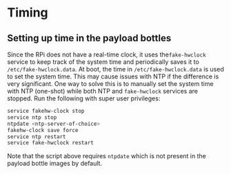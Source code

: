 # Timing

## Setting up time in the payload bottles

Since the RPi does not have a real-time clock, it uses the`fake-hwclock` service to keep track of the system time and periodically saves it to `/etc/fake-hwclock.data`. At boot, the time in `/etc/fake-hwclock.data` is used to set the system time. This may cause issues with NTP if the difference is very significant. One way to solve this is to manually set the system time with NTP (one-shot) while both NTP and `fake-hwclock` services are stopped. Run the following with super user privileges: 

```sh
service fakehw-clock stop
service ntp stop
ntpdate <ntp-server-of-choice>
fakehw-clock save force
service ntp restart
service fake-hwclock restart
```
Note that the script above requires `ntpdate` which is not present in the payload bottle images by default.
